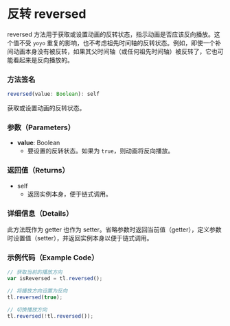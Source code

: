 # 反转 reversed

reversed 方法用于获取或设置动画的反转状态，指示动画是否应该反向播放。这个值不受 `yoyo` 重复的影响，也不考虑祖先时间轴的反转状态。例如，即使一个补间动画本身没有被反转，如果其父时间轴（或任何祖先时间轴）被反转了，它也可能看起来是反向播放的。

### 方法签名

```typescript
reversed(value: Boolean): self
```

获取或设置动画的反转状态。

### 参数（Parameters）

- **value**: Boolean
  - 要设置的反转状态。如果为 `true`，则动画将反向播放。

### 返回值（Returns）

- self
  - 返回实例本身，便于链式调用。

### 详细信息（Details）

此方法既作为 getter 也作为 setter。省略参数时返回当前值（getter），定义参数时设置值（setter），并返回实例本身以便于链式调用。

### 示例代码（Example Code）

```javascript
// 获取当前的播放方向
var isReversed = tl.reversed();

// 将播放方向设置为反向
tl.reversed(true);

// 切换播放方向
tl.reversed(!tl.reversed());
```
